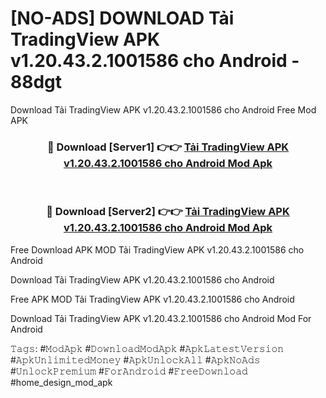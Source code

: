 # [NO-ADS] DOWNLOAD Tải TradingView APK v1.20.43.2.1001586 cho Android - 88dgt
Download Tải TradingView APK v1.20.43.2.1001586 cho Android Free Mod APK

<div align="center">
<h3>🔴 Download [Server1] 👉👉 <a href="https://apk-comot.site?title=Tải_TradingView_APK_v1.20.43.2.1001586_cho_Android">Tải TradingView APK v1.20.43.2.1001586 cho Android Mod Apk</a></h3><br>

<h3>🔴 Download [Server2] 👉👉 <a href="https://apk-comot.site?title=Tải_TradingView_APK_v1.20.43.2.1001586_cho_Android">Tải TradingView APK v1.20.43.2.1001586 cho Android Mod Apk</a></h3>
</div>


Free Download APK MOD Tải TradingView APK v1.20.43.2.1001586 cho Android

Download Tải TradingView APK v1.20.43.2.1001586 cho Android 

Free APK MOD Tải TradingView APK v1.20.43.2.1001586 cho Android 

Download Tải TradingView APK v1.20.43.2.1001586 cho Android Mod For Android

𝚃𝚊𝚐𝚜: #𝙼𝚘𝚍𝙰𝚙𝚔 #𝙳𝚘𝚠𝚗𝚕𝚘𝚊𝚍𝙼𝚘𝚍𝙰𝚙𝚔 #𝙰𝚙𝚔𝙻𝚊𝚝𝚎𝚜𝚝𝚅𝚎𝚛𝚜𝚒𝚘𝚗 #𝙰𝚙𝚔𝚄𝚗𝚕𝚒𝚖𝚒𝚝𝚎𝚍𝙼𝚘𝚗𝚎𝚢 #𝙰𝚙𝚔𝚄𝚗𝚕𝚘𝚌𝚔𝙰𝚕𝚕 #𝙰𝚙𝚔𝙽𝚘𝙰𝚍𝚜 #𝚄𝚗𝚕𝚘𝚌𝚔𝙿𝚛𝚎𝚖𝚒𝚞𝚖 #𝙵𝚘𝚛𝙰𝚗𝚍𝚛𝚘𝚒𝚍 #𝙵𝚛𝚎𝚎𝙳𝚘𝚠𝚗𝚕𝚘𝚊𝚍 #home_design_mod_apk